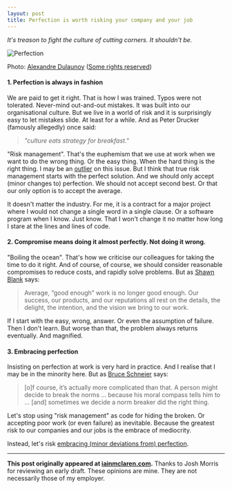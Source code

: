 ```yaml
---
layout: post
title: Perfection is worth risking your company and your job
---
```


*It's treason to fight the culture of cutting corners.  It shouldn't be.*

![Perfection](http://iainmclaren.com/public/images/2014-08-06-perfection_8752354681_07454f65c8.jpg "Perfection")

Photo: [Alexandre Dulaunoy](https://www.flickr.com/photos/adulau/) ([Some rights reserved](https://creativecommons.org/licenses/by-sa/2.0/))

#### 1. Perfection is always in fashion 

We are paid to get it right.  That is how I was trained.  Typos were not tolerated.  Never-mind out-and-out mistakes.  It was built into our organisational culture.  But we live in a world of risk and it is surprisingly easy to let mistakes slide.  At least for a while.  And as Peter Drucker (famously allegedly) once said:

>*"culture eats strategy for breakfast."*  

"Risk management".  That's the euphemism that we use at work when we want to do the wrong thing.  Or the easy thing.  When the hard thing is the right thing.  I may be an [outlier](https://www.schneier.com/book-lo.html) on this issue.  But I think that true risk management starts with the perfect solution.  And we should only accept (minor changes to) perfection.  We should not accept second best.  Or that our only option is to accept the average. 

It doesn't matter the industry.  For me, it is a contract for a major project where I would not change a single word in a single clause.   Or a software program when I know.  Just know.  That I won't change it no matter how long I stare at the lines and lines of code.  

#### 2.  Compromise means doing it almost perfectly.  Not doing it wrong.

"Boiling the ocean".  That's how we criticise our colleagues for taking the time to do it right.  And of course, of course, we should consider reasonable compromises to reduce costs, and rapidly solve problems.  But as [Shawn Blank](https://shawnblanc.net/thedetails/) says:

> Average, “good enough” work is no longer good enough. Our success, our products, and our reputations all rest on the details, the delight, the intention, and the vision we bring to our work.

If I start with the easy, wrong, answer.  Or even the assumption of failure.  Then I don't learn.  But worse than that, the problem always returns eventually.  And magnified.  

#### 3.  Embracing perfection

Insisting on perfection at work is very hard in practice.  And I realise that I may be in the minority here.  But as [Bruce Schneier](https://www.schneier.com/book-lo.html) says: 

> [o]f course, it’s actually more complicated than that. A person might decide to break the norms ... because his moral compass tells him to ... [and] sometimes we decide a norm breaker did the right thing. 

Let's stop using "risk management" as code for hiding the broken.  Or accepting poor work (or even failure) as inevitable.  Because the greatest risk to our companies and our jobs is the embrace of mediocrity.  

Instead, let's risk [embracing (minor deviations from) perfection](http://www.youtube.com/watch?v=suRDUFpsHus).  

---

**This post originally appeared at [iainmclaren.com](http://iainmclaren.com).** Thanks to Josh Morris for reviewing an early draft.  These opinions are mine.  They are not necessarily those of my employer.
